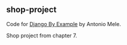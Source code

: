 ## shop-project
Code for [Django By Example](https://www.packtpub.com/web-development/django-example) by Antonio Mele.

Shop project from chapter 7.
